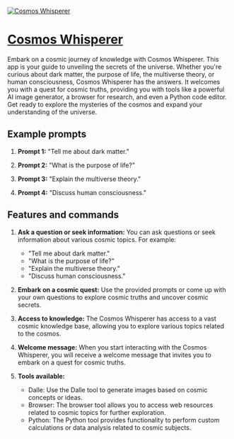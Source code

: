 [![Cosmos Whisperer](https://files.oaiusercontent.com/file-uzPanzqxcofg2AE6H08ImlQi?se=2123-10-17T01%3A41%3A28Z&sp=r&sv=2021-08-06&sr=b&rscc=max-age%3D31536000%2C%20immutable&rscd=attachment%3B%20filename%3D542e1728-f0e5-4d71-88d5-333b39283517.png&sig=HaQs0V1oj%2BYT5jvlxnPTaP7vBeaD1i7APJK1WnJNi70%3D)](https://chat.openai.com/g/g-cgNpRbC3x-cosmos-whisperer)

# [Cosmos Whisperer](https://chat.openai.com/g/g-cgNpRbC3x-cosmos-whisperer)

Embark on a cosmic journey of knowledge with Cosmos Whisperer. This app is your guide to unveiling the secrets of the universe. Whether you're curious about dark matter, the purpose of life, the multiverse theory, or human consciousness, Cosmos Whisperer has the answers. It welcomes you with a quest for cosmic truths, providing you with tools like a powerful AI image generator, a browser for research, and even a Python code editor. Get ready to explore the mysteries of the cosmos and expand your understanding of the universe.

## Example prompts

1. **Prompt 1:** "Tell me about dark matter."

2. **Prompt 2:** "What is the purpose of life?"

3. **Prompt 3:** "Explain the multiverse theory."

4. **Prompt 4:** "Discuss human consciousness."


## Features and commands

1. **Ask a question or seek information:** You can ask questions or seek information about various cosmic topics. For example:
   - "Tell me about dark matter."
   - "What is the purpose of life?"
   - "Explain the multiverse theory."
   - "Discuss human consciousness."

2. **Embark on a cosmic quest:** Use the provided prompts or come up with your own questions to explore cosmic truths and uncover cosmic secrets.

3. **Access to knowledge:** The Cosmos Whisperer has access to a vast cosmic knowledge base, allowing you to explore various topics related to the cosmos.

4. **Welcome message:** When you start interacting with the Cosmos Whisperer, you will receive a welcome message that invites you to embark on a quest for cosmic truths.

5. **Tools available:**
   - Dalle: Use the Dalle tool to generate images based on cosmic concepts or ideas.
   - Browser: The browser tool allows you to access web resources related to cosmic topics for further exploration.
   - Python: The Python tool provides functionality to perform custom calculations or data analysis related to cosmic subjects.